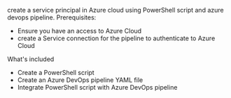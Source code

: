 create a service principal in Azure cloud using PowerShell script and azure devops pipeline.
Prerequisites:
- Ensure you have an access to Azure Cloud
- create a Service connection for the pipeline to authenticate to Azure Cloud

What's included
- Create a PowerShell script
- Create an Azure DevOps pipeline YAML file
- Integrate PowerShell script with Azure DevOps pipeline
